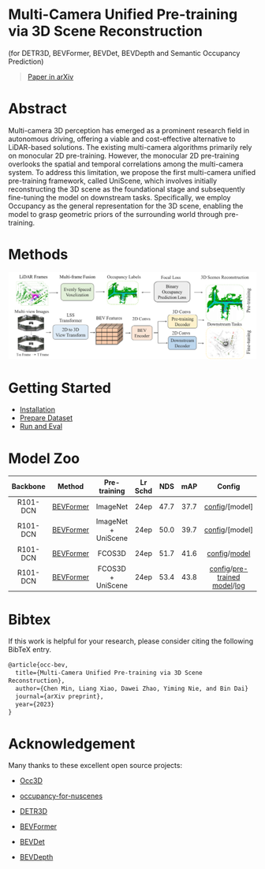 # Multi-Camera Unified Pre-training via 3D Scene Reconstruction 
(for DETR3D, BEVFormer, BEVDet, BEVDepth and Semantic Occupancy Prediction)

> [Paper in arXiv](https://arxiv.org/abs/2305.18829) 

# Abstract
Multi-camera 3D perception has emerged as a prominent research field in autonomous driving, offering a viable and cost-effective alternative to LiDAR-based solutions. The existing multi-camera algorithms primarily rely on monocular 2D pre-training. However, the monocular 2D pre-training overlooks the spatial and temporal correlations among the multi-camera system. To address this limitation, we propose the first multi-camera unified pre-training framework, called UniScene, which involves initially reconstructing the 3D scene as the foundational stage and subsequently fine-tuning the model on downstream tasks. Specifically, we employ Occupancy as the general representation for the 3D scene, enabling the model to grasp geometric priors of the surrounding world through pre-training.

# Methods
![method](docs/flowchart.png "model arch")


# Getting Started
- [Installation](docs/install.md) 
- [Prepare Dataset](docs/prepare_dataset.md)
- [Run and Eval](docs/getting_started.md)

# Model Zoo

| Backbone | Method | Pre-training | Lr Schd | NDS| mAP| Config |
| :---: | :---: | :---: | :---: | :---:| :---: | :---: |
| R101-DCN  | [BEVFormer](https://github.com/fundamentalvision/BEVFormer) | ImageNet | 24ep | 47.7 | 37.7 |  [config](BEVFormer/projects/configs/bevformer/bevformer_base.py)/[model] |
| R101-DCN  | [BEVFormer](https://github.com/fundamentalvision/BEVFormer) | ImageNet + UniScene | 24ep | 50.0 | 39.7 |  [config](BEVFormer/projects/configs/bevformer/bevformer_base.py)/[model] |
| R101-DCN  | [BEVFormer](https://github.com/fundamentalvision/BEVFormer) | FCOS3D | 24ep | 51.7 | 41.6 | [config](BEVFormer/projects/configs/bevformer/bevformer_base.py)/[model](https://github.com/zhiqi-li/storage/releases/download/v1.0/bevformer_r101_dcn_24ep.pth) |
| R101-DCN  |  [BEVFormer](https://github.com/fundamentalvision/BEVFormer) | FCOS3D + UniScene | 24ep | 53.4 |43.8 |[config](projects/configs/bevformer/occ_bev_sweep2.py)/[pre-trained model](https://drive.google.com/file/d/1tXylQhYLAH6c-gAJD0dUeZxwOPUD4rZX/view?usp=drive_link)/[log](https://drive.google.com/file/d/1ignosErdLqiRdvSqEon7P7cHWCYGufQN/view?usp=drive_link)|


# Bibtex
If this work is helpful for your research, please consider citing the following BibTeX entry.

```
@article{occ-bev,
  title={Multi-Camera Unified Pre-training via 3D Scene Reconstruction},
  author={Chen Min, Liang Xiao, Dawei Zhao, Yiming Nie, and Bin Dai}
  journal={arXiv preprint},
  year={2023}
}
```

# Acknowledgement

Many thanks to these excellent open source projects:
- [Occ3D](https://github.com/CVPR2023-3D-Occupancy-Prediction/CVPR2023-3D-Occupancy-Prediction) 

- [occupancy-for-nuscenes](https://github.com/FANG-MING/occupancy-for-nuscenes)

- [DETR3D](https://github.com/WangYueFt/detr3d) 

- [BEVFormer](https://github.com/fundamentalvision/BEVFormer) 

- [BEVDet](https://github.com/HuangJunJie2017/BEVDet)

- [BEVDepth](https://github.com/Megvii-BaseDetection/BEVDepth)

  
